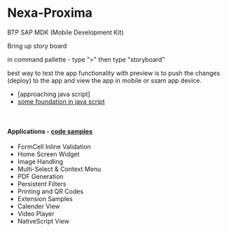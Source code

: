 # Nexa-Proxima
BTP SAP MDK (Mobile Development Kit)


Bring up story board 

in command pallette - type ">" then type "storyboard"

best way to test the app functionality with preview is to push the changes (deploy) to the app and view the app in mobile or ssam app device.

- [approaching java script] 
- [some foundation in java script](https://www.youtube.com/watch?v=ogdtB_m6G5g&ab_channel=CleverProgrammer) 

</br> 

#### Applications - [code samples](https://github.com/SAP-samples/cloud-mdk-samples/tree/main/Showcase_Apps)

- FormCell Inline Validation
- Home Screen Widget
- Image Handling
- Multi-Select & Context Menu
- PDF Generation
- Persistent Filters
- Printing and QR Codes
- Extension Samples
- Calender View
- Video Player
- NativeScript View

</br> </br>

<!--

</br> </br>

#### Applications - [code samples](https://github.com/SAP-samples/cloud-mdk-samples/tree/main/Showcase_Apps)

- FormCell Inline Validation
- Home Screen Widget

-->
